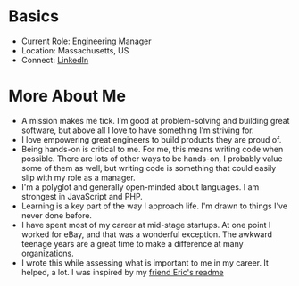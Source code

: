 # Basics
* Current Role: Engineering Manager
* Location: Massachusetts, US
* Connect: [LinkedIn](https://www.linkedin.com/in/danmccarthyboston/)

# More About Me
* A mission makes me tick. I’m good at problem-solving and building great software, but above all I love to have something I’m striving for.
* I love empowering great engineers to build products they are proud of.
* Being hands-on is critical to me.  For me, this means writing code when possible.  There are lots of other ways to be hands-on, I probably value some of them as well, but writing code is something that could easily slip with my role as a manager.
* I'm a polyglot and generally open-minded about languages.  I am strongest in JavaScript and PHP.
* Learning is a key part of the way I approach life.  I'm drawn to things I've never done before.
* I have spent most of my career at mid-stage startups.  At one point I worked for eBay, and that was a wonderful exception. The awkward teenage years are a great time to make a difference at many organizations.
* I wrote this while assessing what is important to me in my career.  It helped, a lot.  I was inspired by my [friend Eric's readme](https://about.gitlab.com/handbook/engineering/readmes/eric-johnson/)
